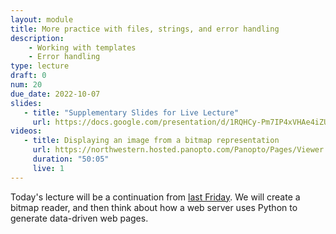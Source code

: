 ```yaml
---
layout: module
title: More practice with files, strings, and error handling
description: 
    - Working with templates
    - Error handling
type: lecture
draft: 0
num: 20
due_date: 2022-10-07
slides: 
   - title: "Supplementary Slides for Live Lecture"
     url: https://docs.google.com/presentation/d/1RQHCy-Pm7IP4xVHAe4iZUL7VlKLr21MxOS72iegqyYs/edit?usp=sharing
videos:
   - title: Displaying an image from a bitmap representation 
     url: https://northwestern.hosted.panopto.com/Panopto/Pages/Viewer.aspx?id=11b0af52-a9bb-4f95-a5f4-addc0107d066
     duration: "50:05"
     live: 1
---
```


Today's lecture will be a continuation from [last Friday](week07-lecture03). We will create a bitmap reader, and then think about how a web server uses Python to generate data-driven web pages.
